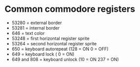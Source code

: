 # Common commodore registers

* 53280 = external border
* 53281 = internal border
* 646 = text color
* 53248 = first horizontal register sprite
* 53264 = second horizontal register sprite
* 650 = keyboard autorepeat (128 = ON 0 = OFF)
* 649 = keyboard lock ( 0 = ON)
* 649 and 808 = keyboard unlock (10 = ON 237 = ON)
